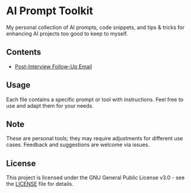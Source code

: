 # AI Prompt Toolkit

My personal collection of AI prompts, code snippets, and tips & tricks for enhancing AI projects too good to keep to myself.

## Contents

<!-- TOC START -->

* [Post-Interview Follow-Up Email](tools/job_interview_follow_up_email.md)

<!-- TOC END -->

## Usage

Each file contains a specific prompt or tool with instructions. Feel free to use and adapt them for your needs.

## Note

These are personal tools; they may require adjustments for different use cases. Feedback and suggestions are welcome via issues.

## License

This project is licensed under the GNU General Public License v3.0 - see the [LICENSE](LICENSE) file for details.
